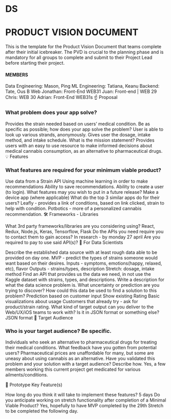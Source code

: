 # DS

# PRODUCT VISION DOCUMENT
This is the template for the Product Vision Document that teams complete after their initial icebreaker. The PVD is crucial to the planning phase and is mandatory for all groups to complete and submit to their Project Lead before starting their project.

#### MEMBERS
Data Engineering: Mason, Ping
ML Engineering: Tatiana, Keanu
Backend: Tate, Ous B
Web
Jonathan: Front-End  WEB31
Juan: Front-end | WEB 29
Chris: WEB 30
Adrian: Front-End WEB31s
☝️ Proposal

### What problem does your app solve?
Provides the strain needed based on users’ medical condition.
Be as specific as possible; how does your app solve the problem?
User is able to look up various strands, anonymously.
Gives user the dosage, intake method, and intake schedule.
What is the mission statement?
Provides users with an easy to use resource to make informed decisions about medical cannabis consumption, as an alternative to pharmaceutical drugs.
💡 Features

### What features are required for your minimum viable product?
Use data from a Strain API
Using machine learning in order to make recommendations
Ability to save recommendations.
Ability to create a user (to login).
What features may you wish to put in a future release?
Make a device app (where applicable)
What do the top 3 similar apps do for their users?
Leafly - provides a link of conditions, based on link clicked, strain to help with condition.
Potbotics - more of a personalized cannabis recommendation.
🛠 Frameworks - Libraries

What 3rd party frameworks/libraries are you considering using?
React, Redux, Node.js, Keras, Tensorflow, Flask
Do the APIs you need require you to contact them to gain access?
In research - by monday 27 april
Are you required to pay to use said API(s)?
🧮 For Data Scientists

Describe the established data source with at least rough data able to be provided on day one.
MVP - predict the types of strains someone would want based on their desires. 
Inputs - symptoms, emotions(happy, relaxed, etc), flavor
Outputs - strains/types, description 
Stretch: dosage, intake method
Find an API that provides us the data we need, in not use the Kaggle dataset with strains, types, and descriptions. 
Write a description for what the data science problem is. What uncertainty or prediction are you trying to discover? How could this data be used to find a solution to this problem?
Prediction based on customer input
Show existing Rating 
Basic visualizations about usage
Customers that already try - ask for product/strain rating. 
What kind of target output can you deliver to the Web/UX/iOS teams to work with? Is it in JSON format or something else?
JSON format
🎯 Target Audience

### Who is your target audience? Be specific.
Individuals who seek an alternative to pharmaceutical drugs for treating their medical conditions.
What feedback have you gotten from potential users?
Pharmaceutical prices are unaffordable for many, but some are uneasy about using cannabis as an alternative.
Have you validated this problem and your solution with a target audience? Describe how.
Yes, a few members working this current project get medicated for various ailments/conditions.


🔑 Prototype Key Feature(s)

How long do you think it will take to implement these features?
5 days
Do you anticipate working on stretch functionality after completion of a Minimal Viable Product?
Yes, hopefully to have MVP completed by the 29th
Stretch to be completed the following day.

